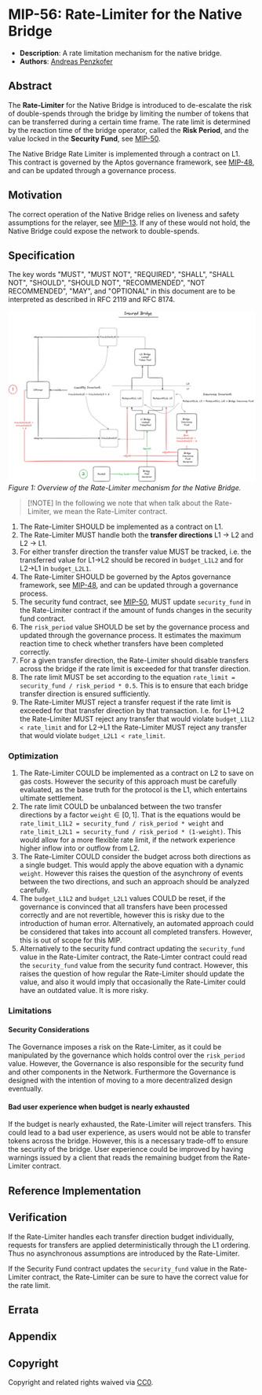# MIP-56: Rate-Limiter for the Native Bridge
- **Description**: A rate limitation mechanism for the native bridge.
- **Authors**: [Andreas Penzkofer](mailto:andreas.penzkofer@movementlabs.xyz)

## Abstract

The **Rate-Limiter** for the Native Bridge is introduced to de-escalate the risk of double-spends through the bridge by limiting the number of tokens that can be transferred during a certain time frame. The rate limit is determined by the reaction time of the bridge operator, called the **Risk Period**, and the value locked in the **Security Fund**, see [MIP-50](https://github.com/movementlabsxyz/MIP/pull/50).

The Native Bridge Rate Limiter is implemented through a contract on L1. This contract is governed by the Aptos governance framework, see [MIP-48](https://github.com/movementlabsxyz/MIP/pull/48/), and can be updated through a governance process.

## Motivation

The correct operation of the Native Bridge relies on liveness and safety assumptions for the relayer, see [MIP-13](https://github.com/movementlabsxyz/MIP/tree/mip/security_falliblity/MIP/mip-46). If any of these would not hold, the Native Bridge could expose the network to double-spends.

## Specification


The key words "MUST", "MUST NOT", "REQUIRED", "SHALL", "SHALL NOT", "SHOULD", "SHOULD NOT", "RECOMMENDED", "NOT RECOMMENDED", "MAY", and "OPTIONAL" in this document are to be interpreted as described in RFC 2119 and RFC 8174.


![Overview](overview.png)
*Figure 1: Overview of the Rate-Limiter mechanism for the Native Bridge.*

> [!NOTE] In the following we note that when talk about the Rate-Limiter, we mean the Rate-Limiter contract.

1. The Rate-Limiter SHOULD be implemented as a contract on L1.
1. The Rate-Limiter MUST handle both the **transfer directions** L1 -> L2 and L2 -> L1. 
1. For either transfer direction the transfer value MUST be tracked, i.e. the transferred value for L1->L2 should be recored in `budget_L1L2` and for L2->L1 in `budget_L2L1`.
1. The Rate-Limiter SHOULD be governed by the Aptos governance framework, see [MIP-48](https://github.com/movementlabsxyz/MIP/pull/48/), and can be updated through a governance process.
1. The security fund contract, see [MIP-50](https://github.com/movementlabsxyz/MIP/pull/50), MUST update `security_fund` in the Rate-Limiter contract if the amount of funds changes in the security fund contract.
1. The `risk_period` value SHOULD be set by the governance process and updated through the governance process. It estimates the maximum reaction time to check whether transfers have been completed correctly.
1. For a given transfer direction, the Rate-Limiter should disable transfers across the bridge if the rate limit is exceeded for that transfer direction.
1. The rate limit MUST be set according to the equation `rate_limit = security_fund / risk_period * 0.5`. This is to ensure that each bridge transfer direction is ensured sufficiently.
1. The Rate-Limiter MUST reject a transfer request if the rate limit is exceeded for that transfer direction by that transaction. I.e. for L1->L2 the Rate-Limiter MUST reject any transfer that would violate `budget_L1L2 < rate_limit` and for L2->L1 the Rate-Limiter MUST reject any transfer that would violate `budget_L2L1 < rate_limit`.

### Optimization

1. The Rate-Limiter COULD be implemented as a contract on L2 to save on gas costs. However the security of this approach must be carefully evaluated, as the base truth for the protocol is the L1, which entertains ultimate settlement.
1. The rate limit COULD be unbalanced between the two transfer directions by a factor `weight`$\in [0,1]$. That is the equations would be `rate_limit_L1L2 = security_fund / risk_period * weight` and `rate_limit_L2L1 = security_fund / risk_period * (1-weight)`. This would allow for a more flexible rate limit, if the network experience higher inflow into or outflow from L2.
1. The Rate-Limiter COULD consider the budget across both directions as a single budget. This would apply the above equation with a dynamic `weight`. However this raises the question of the asynchrony of events between the two directions, and such an approach should be analyzed carefully.
1. The `budget_L1L2` and `budget_L2L1` values COULD be reset, if the governance is convinced that all transfers have been processed correctly and are not revertible, however this is risky due to the introduction of human error. Alternatively, an automated approach could be considered that takes into account all completed transfers. However, this is out of scope for this MIP.
1. Alternatively to the security fund contract updating the `security_fund` value in the Rate-Limiter contract, the Rate-Limter contract could read the `security_fund` value from the security fund contract. However, this raises the question of how regular the Rate-Limiter should update the value, and also it would imply that occasionally the Rate-Limiter could have an outdated value. It is more risky.

### Limitations

#### Security Considerations

The Governance imposes a risk on the Rate-Limiter, as it could be manipulated by the governance which holds control over the `risk_period` value. However, the Governance is also responsible for the security fund and other components in the Network. Furthermore the Governance is designed with the intention of moving to a more decentralized design eventually.

#### Bad user experience when budget is nearly exhausted

If the budget is nearly exhausted, the Rate-Limiter will reject transfers. This could lead to a bad user experience, as users would not be able to transfer tokens across the bridge. However, this is a necessary trade-off to ensure the security of the bridge. User experience could be improved by having warnings issued by a client that reads the remaining budget from the Rate-Limiter contract.

## Reference Implementation

## Verification

If the Rate-Limiter handles each transfer direction budget individually, requests for transfers are applied deterministically through the L1 ordering. Thus no asynchronous assumptions are introduced by the Rate-Limiter.

If the Security Fund contract updates the `security_fund` value in the Rate-Limiter contract, the Rate-Limiter can be sure to have the correct value for the rate limit.

## Errata

## Appendix

## Copyright

Copyright and related rights waived via [CC0](../LICENSE.md).